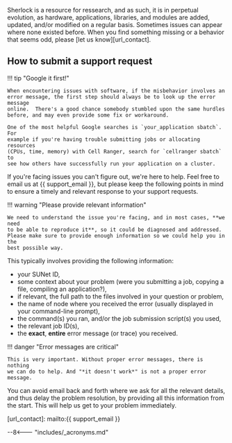 Sherlock is a resource for ressearch, and as such, it is in perpetual
evolution, as hardware, applications, libraries, and modules are added,
updated, and/or modified on a regular basis.  Sometimes issues can appear where
none existed before. When you find something missing or a behavior that seems
odd, please [let us know][url_contact].

## How to submit a support request

!!! tip "Google it first!"

    When encountering issues with software, if the misbehavior involves an
    error message, the first step should always be to look up the error message
    online.  There's a good chance somebody stumbled upon the same hurdles
    before, and may even provide some fix or workaround.

    One of the most helpful Google searches is `your_application sbatch`.  For
    example if you're having trouble submitting jobs or allocating resources
    (CPUs, time, memory) with Cell Ranger, search for `cellranger sbatch` to
    see how others have successfully run your application on a cluster.

If you're facing issues you can't figure out, we're here to help. Feel free to
email us at {{ support_email }}, but please keep the following points in
mind to ensure a timely and relevant response to your support requests.

!!! warning "Please provide relevant information"

    We need to understand the issue you're facing, and in most cases, **we need
    to be able to reproduce it**, so it could be diagnosed and addressed.
    Please make sure to provide enough information so we could help you in the
    best possible way.

This typically involves providing the following information:

* your SUNet ID,
* some context about your problem (were you submitting a job, copying a file,
  compiling an application?),
* if relevant, the full path to the files involved in your question or problem,
* the name of node where you received the error (usually displayed in your
  command-line prompt),
* the command(s) you ran, and/or the job submission script(s) you used,
* the relevant job ID(s),
* the **exact**, **entire** error message (or trace) you received.

!!! danger "Error messages are critical"

    This is very important. Without proper error messages, there is nothing
    we can do to help. And "*it doesn't work*" is not a proper error
    message.


You can avoid email back and forth where we ask for all the relevant details,
and thus delay the problem resolution, by providing all this information
from the start. This will help us get to your problem immediately.


[comment]: #  (link URLs -----------------------------------------------------)

[url_contact]:      mailto:{{ support_email }}


--8<--- "includes/_acronyms.md"
